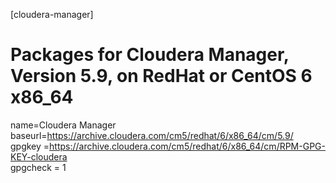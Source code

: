 [cloudera-manager]
# Packages for Cloudera Manager, Version 5.9, on RedHat or CentOS 6 x86_64           	  
name=Cloudera Manager
baseurl=https://archive.cloudera.com/cm5/redhat/6/x86_64/cm/5.9/
gpgkey =https://archive.cloudera.com/cm5/redhat/6/x86_64/cm/RPM-GPG-KEY-cloudera    
gpgcheck = 1
